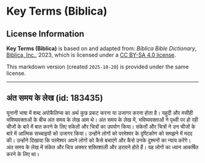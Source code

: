 # Key Terms (Biblica)

## License Information

**Key Terms (Biblica)** is based on and adapted from: _Biblica Bible Dictionary_, [Biblica, Inc.](https://www.biblica.com/), 2023, which is licensed under a [CC BY-SA 4.0 license](https://creativecommons.org/licenses/by-sa/4.0/legalcode.en).

This markdown version (created `2025-10-20`) is provided under the same license.



--------------------------------

## अंत समय के  लेख (id: 183435)

यूनानी भाषा में शब्द अपोकैलिप्स का अर्थ कुछ प्रकट करना या उजागर करना होता है। यहूदी और मसीही भविष्यवक्ताओं के बीच अंत समय के लेख आम थे। अंत समय के लेख में, भविष्यवक्ताओं ने पृथ्वी पर हो रही चीजों के बारे में बात करने के लिए संकेतों और चित्रों का उपयोग किया। संकेतों और चित्रों ने उन चीजों के बारे में आत्मिक सच्चाइयों को उजागर किया। उन्होंने लोगों को परमेश्वर के दृष्टिकोण को समझने में मदद की। उन्होंने दिखाया कि परमेश्वर अपने लोगों को कैसे बचाएंगे और कैसे उनके दुश्मनों का न्याय करेंगे। अंत समय के लेख में संकेत और चित्र अक्सर शक्तिशाली और डरावने होते हैं। यह लोगों का ध्यान आकर्षित करने के लिए था।


